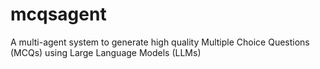 # mcqsagent
A multi-agent system to generate high quality Multiple Choice Questions (MCQs) using Large Language Models (LLMs)
